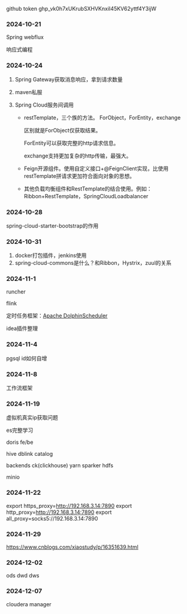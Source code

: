 github token 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



### 2024-10-21

Spring webflux

响应式编程

### 2024-10-24

1. Spring Gateway获取消息响应，拿到请求数量

2. maven私服 

3. Spring Cloud服务间调用

   - restTemplate，三个族的方法。 ForObject，ForEntity，exchange

     区别就是ForObject仅获取结果。

     ForEntity可以获取完整的http请求信息。

     exchange支持更加复杂的http传输，最强大。

   - Feign开源组件。使用自定义接口+@FeignClient实现，比使用restTemplate拼请求更加符合面向对象的思想。

   - 其他负载均衡组件和RestTemplate的结合使用。例如：Ribbon+RestTemplate，SpringCloudLoadbalancer

### 2024-10-28

spring-cloud-starter-bootstrap的作用



### 2024-10-31

1. docker打包插件，jenkins使用
2. spring-cloud-commons是什么？和Ribbon，Hystrix，zuul的关系



### 2024-11-1

runcher

flink 

定时任务框架：[Apache DolphinScheduler](https://gitee.com/dolphinscheduler/DolphinScheduler)

idea插件整理



### 2024-11-4

pgsql id如何自增



### 2024-11-8

工作流框架



### 2024-11-19

虚拟机真实ip获取问题

es完整学习

doris fe/be

hive  dblink catalog

backends  ck(clickhouse)  yarn  sparker  hdfs 

minio



### 2024-11-22

export https_proxy=http://192.168.3.14:7890
export http_proxy=http://192.168.3.14:7890
export all_proxy=socks5://192.168.3.14:7890





### 2024-11-29

https://www.cnblogs.com/xiaostudy/p/16351639.html



### 2024-12-02

ods dwd dws



### 2024-12-07

cloudera manager
